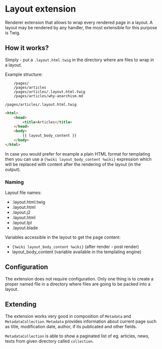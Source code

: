 Layout extension
================

Renderer extension that allows to wrap every rendered page in a layout.
A layout may be rendered by any handler, the most extensible for this purpose
is Twig.

## How it works?

Simply - put a `.layout.html.twig` in the directory where are files to
wrap in a layout.

Example structure:
```
    /pages/
    /pages/articles
    /pages/articles/.layout.html.twig
    /pages/articles/why-anarchism.md
```

`/pages/articles/.layout.html.twig`

```html
<html>
    <head>
        <title>Articles</title>
    </head>
    <body>
        {{ layout_body_content }}
    </body>
</html>
```

In case you would prefer for example a plain HTML format for templating
then you can use a `{%wiki layout_body_content %wiki}` expression which
will be replaced with content after the rendering of the layout (in the output).

### Naming

Layout file names:
- .layout.html.twig
- .layout.html
- .layout.j2
- .layout.html
- .layout.tpl
- .layout.blade

Variables accessible in the layout to get the page content:
- `{%wiki layout_body_content %wiki}` (after render - post render)
- layout_body_content (variable available in the templating engine)

## Configuration

The extension does not require configuration. Only one thing is to create
a proper named file in a directory where files are going to be packed into a layout.

## Extending

The extension works very good in composition of `Metadata` and `MetadataCollection`.
`Metadata` provides information about current page such as title, modification date, author, if its publicated and other
fields.

`MetadataCollection` is able to show a paginated list of eg. articles, news, texts from given directory called `collection`.
